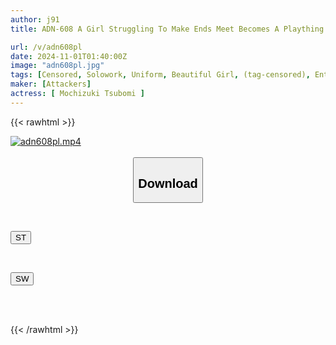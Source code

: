 ```yaml
---
author: j91
title: ADN-608 A Girl Struggling To Make Ends Meet Becomes A Plaything For The Older Men. Tsubomi Mochizuki

url: /v/adn608pl
date: 2024-11-01T01:40:00Z
image: "adn608pl.jpg"
tags: [Censored, Solowork, Uniform, Beautiful Girl, (tag-censored), Entertainer	]
maker: [Attackers]
actress: [ Mochizuki Tsubomi ]
---
```



{{< rawhtml >}}

<div class="video" data-videoid="zMJ1gwlX8qtXZz">
    <a href="javascript:;">
        <img src="/v/adn608pl/adn608pl.jpg" width="WIDTH" height="HEIGHT" alt="adn608pl.mp4" loading="lazy">
    </a>
</div>

<script type="text/javascript" src="https://j91.asia/asset/on-demand-st.js"></script>

<br>
  <link rel="stylesheet" href="https://j91.asia/asset/bs5.css">
  
  <center>
  <button class="btn btn-primary" type="button" data-bs-toggle="collapse" data-bs-target=".multi-collapse" aria-expanded="false" aria-controls="multiCollapseExample1 multiCollapseExample2"><h2>Download</h2></button></center>
</p>
<div class="row">
  <div class="col">
    <div class="collapse multi-collapse" id="multiCollapseExample1">
      <div class="card card-body">
	      	      <br>
<div class="buttons">  
<p><a href="/v/adn608pl/st.html" target="_blank"><button class="btn-hover color-3"><i class="fa fa-download"></i> ST</button></a></p></div>
    </div>
  </div>
</div>
  <div class="col">
    <div class="collapse multi-collapse" id="multiCollapseExample2">
      <div class="card card-body">
	      <br>
<div class="buttons">
<p><a href="/v/adn608pl/sw.html" target="_blank"><button class="btn-hover color-2"><i class="fa fa-download"></i> SW</button></a></p></div>
<br><br>
      </div>
    </div>
  </div>
</div>

{{< /rawhtml >}}